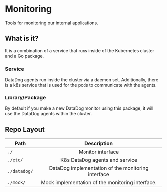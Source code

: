 # Monitoring
Tools for monitoring our internal applications.

## What is it?
It is a combination of a service that runs inside of the Kubernetes cluster and a Go package.

### Service
DataDog agents run inside the cluster via a daemon set. Additionally, there is a k8s service that is used for the pods to communicate with the agents.

### Library/Package
By default if you make a new DataDog monitor using this package, it will use the DataDog agents within the cluster.

## Repo Layout

| Path          | Description |
| ------------- |:-------------:|
| `./`          | Monitor interface |
| `./etc/`      | K8s DataDog agents and service |
| `./datadog/`  | DataDog implementation of the monitoring interface |
| `./mock/`     | Mock implementation of the monitoring interface. |
